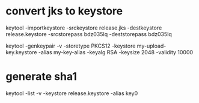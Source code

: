 # convert jks to keystore

keytool -importkeystore -srckeystore release.jks -destkeystore release.keystore -srcstorepass bdz035Iq -deststorepass bdz035Iq


keytool -genkeypair -v -storetype PKCS12 -keystore my-upload-key.keystore -alias my-key-alias -keyalg RSA -keysize 2048 -validity 10000


# generate sha1

keytool -list -v -keystore release.keystore -alias key0



